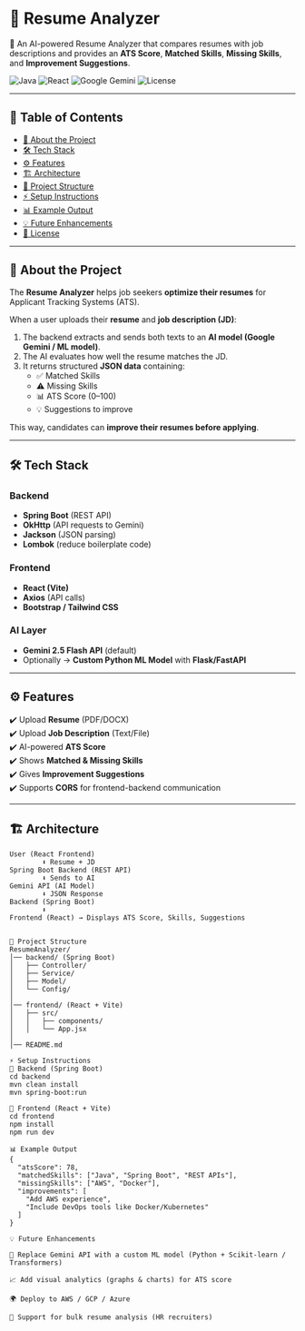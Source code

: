 # 📑 Resume Analyzer  

🚀 An AI-powered Resume Analyzer that compares resumes with job descriptions and provides an **ATS Score**, **Matched Skills**, **Missing Skills**, and **Improvement Suggestions**.  

![Java](https://img.shields.io/badge/Backend-Java%20SpringBoot-blue)
![React](https://img.shields.io/badge/Frontend-React%20JS-61DAFB)
![Google Gemini](https://img.shields.io/badge/AI-Gemini%20API-ff9800)
![License](https://img.shields.io/badge/License-MIT-green)

---

## 📌 Table of Contents
- [📖 About the Project](#-about-the-project)  
- [🛠️ Tech Stack](#️-tech-stack)  
- [⚙️ Features](#️-features)  
- [🏗️ Architecture](#-architecture)  
- [📂 Project Structure](#-project-structure)  
- [⚡ Setup Instructions](#-setup-instructions)  
- [📊 Example Output](#-example-output)  
- [💡 Future Enhancements](#-future-enhancements)  
- [📝 License](#-license)  

---

## 📖 About the Project
The **Resume Analyzer** helps job seekers **optimize their resumes** for Applicant Tracking Systems (ATS).  

When a user uploads their **resume** and **job description (JD)**:  
1. The backend extracts and sends both texts to an **AI model (Google Gemini / ML model)**.  
2. The AI evaluates how well the resume matches the JD.  
3. It returns structured **JSON data** containing:
   - ✅ Matched Skills  
   - ⚠️ Missing Skills  
   - 📊 ATS Score (0–100)  
   - 💡 Suggestions to improve  

This way, candidates can **improve their resumes before applying**.

---

## 🛠️ Tech Stack

### Backend
- **Spring Boot** (REST API)  
- **OkHttp** (API requests to Gemini)  
- **Jackson** (JSON parsing)  
- **Lombok** (reduce boilerplate code)  

### Frontend
- **React (Vite)**  
- **Axios** (API calls)  
- **Bootstrap / Tailwind CSS**  

### AI Layer
- **Gemini 2.5 Flash API** (default)  
- Optionally → **Custom Python ML Model** with **Flask/FastAPI**  

---

## ⚙️ Features
✔️ Upload **Resume** (PDF/DOCX)  
✔️ Upload **Job Description** (Text/File)  
✔️ AI-powered **ATS Score**  
✔️ Shows **Matched & Missing Skills**  
✔️ Gives **Improvement Suggestions**  
✔️ Supports **CORS** for frontend-backend communication  

---

## 🏗️ Architecture
```text
User (React Frontend)
        ⬇️ Resume + JD
Spring Boot Backend (REST API)
        ⬇️ Sends to AI
Gemini API (AI Model)
        ⬇️ JSON Response
Backend (Spring Boot)
        ⬇️
Frontend (React) → Displays ATS Score, Skills, Suggestions


📂 Project Structure
ResumeAnalyzer/
│── backend/ (Spring Boot)
│   ├── Controller/
│   ├── Service/
│   ├── Model/
│   └── Config/
│
│── frontend/ (React + Vite)
│   ├── src/
│   │   ├── components/
│   │   └── App.jsx
│
│── README.md

⚡ Setup Instructions
🔹 Backend (Spring Boot)
cd backend
mvn clean install
mvn spring-boot:run

🔹 Frontend (React + Vite)
cd frontend
npm install
npm run dev

📊 Example Output
{
  "atsScore": 78,
  "matchedSkills": ["Java", "Spring Boot", "REST APIs"],
  "missingSkills": ["AWS", "Docker"],
  "improvements": [
    "Add AWS experience",
    "Include DevOps tools like Docker/Kubernetes"
  ]
}

💡 Future Enhancements

🤖 Replace Gemini API with a custom ML model (Python + Scikit-learn / Transformers)

📈 Add visual analytics (graphs & charts) for ATS score

🌍 Deploy to AWS / GCP / Azure

📂 Support for bulk resume analysis (HR recruiters)
